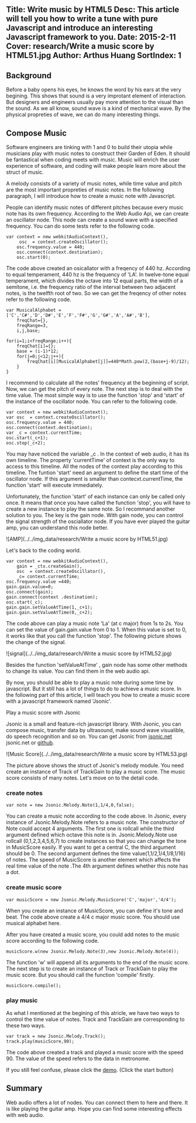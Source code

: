 Title: Write music by HTML5
Desc: This article will tell you how to write a tune with pure Javascript and introduce an interesting Javascript framework to you.
Date: 2015-2-11
Cover: research/Write a music score by HTML51.jpg
Author: Arthus Huang
SortIndex: 1
---

## Background

Before a baby opens his eyes, he knows the word by his ears at the very begining. This shows that sound is a very improtant element of interaction. But designers and engineers usually pay more attention to the visual than the sound. As we all know, sound wave is a kind of mechanical wave. By the physical propreties of wave, we can do many interesting things.

## Compose Music

Software engineers are tinking with 1 and 0 to build their utopia while musicians play with music notes to construct their Garden of Eden. It should be fantastical when coding meets with music. Music will enrich the user experience of software, and coding will make people learn more about the struct of music.

A melody consists of a variety of music notes, while time value and pitch are the most important propreties of music notes. In the following paragraph, I will introduce how to create a music note with Javascript.

People can identify music notes of different pitches because every music note has its own frequency. According to the  Web Audio Api, we can create an oscillator node. This node can create a sound wave with a specified frequency. You can do some tests refer to the following code.

```
var context = new webkitAudioContext(),
     osc  = context.createOscillator();
	osc.frequency.value = 440;
	osc.connect(context.destination);
	osc.start(0);
```

The code above created an osicallator with a freqency of 440 hz.  According to equal temperament, 440 hz is the frequency of 'LA'. In twelve-tone equal temperament, which divides the octave into 12 equal parts, the width of a semitone, i.e. the frequency ratio of the interval between two adjacent notes, is the twelfth root of two. So we can get the freqency of other notes refer to the following code.

```
var MusicalAlphabet = ['C','C#','D','D#','E','F','F#','G','G#','A','A#','B'],
    freqChat={},
    freqRange=3,
    i,j,base;

for(i=1;i<freqRange;i++){
    freqChat[i]={};
    base = (i-1)*12;
    for(j=0;j<12;j++){
        freqChat[i][MusicalAlphabet[j]]=440*Math.pow(2,(base+j-9)/12);
    }
}
```

I recommend to calculate all the notes' frequency at the beginning of script.  Now, we can get the pitch of every note. The next step is to deal with the time value. The most simple way is to use the function 'stop' and 'start' of the instance of the oscillator node. You can refer to the following code.

```
var context = new webkitAudioContext();
var osc  = context.createOscillator();
osc.frequency.value = 440;
osc.connect(context.destination);
var _c = context.currentTime;
osc.start(_c+1);
osc.stop(_c+2);
```

You may have noticed the variable _c . In the context of web audio, it has its own timeline. The property 'currentTime' of context is the only way to access to this timeline. All the nodes of the context play according to this timeline. The funtion 'start' need an argument to define the start time of the oscillator node. If this argument is smaller than contecxt.currentTime, the function 'start' will execute immediately.  

Unfortunately, the function 'start' of each instance can only be called only once.  It means that once you have called the function 'stop', you will have to create a new instance to play the same note. So I recommand another solution to you. The key is the gain node. With gain node, you can control the signal strength of the osciallator node. If you have ever played the guitar amp, you can understand this node better.

![AMP](../../img_data/research/Write a music score by HTML51.jpg)

Let's back to the coding world.

```
var context = new webkitAudioContext(),
    gain = _ctx.createGain(),
    osc  = context.createOscillator(),
    _c= context.currentTime;
osc.frequency.value =440; 
gain.gain.value=0;
osc.connect(gain); 
gain.connect(context .destination); 
osc.start(_c);
gain.gain.setValueAtTime(1,_c+1);
gain.gain.setValueAtTime(0,_c+2);
```

The code above can play a music note 'La' (at c major) from 1s to 2s. You can set the value of gain.gain.value from 0 to 1. When this value is set to 0, it works like that you call the function 'stop'. The following picture shows the change of the signal.

![signal](../../img_data/research/Write a music score by HTML52.jpg)

Besides the function 'setValueAtTime' , gain node has some other methods to change its value. You can find them in the web audio api.

By now, you should be able to play a music note during some time by javascript. But it still has a lot of things to do to achieve a music score. In the following part of this article, I will teach you how to create a music score with a javascript framework named 'Jsonic'.

Play a music score with Jsonic

Jsonic is a small and feature-rich javascript library. With Jsonic, you can compose music, transfer data by ultrasound, make sound wave visualible, do speech recognition and so on. You can get Jsonic from [jsonic.net](https://jsonic.net) jsonic.net or [github](https://github.com/ArthusLiang/jsonic).

![Music Score](../../img_data/research/Write a music score by HTML53.jpg)

The picture above shows the struct of Jsonic's melody module. You need create an instance of Track of TrackGain to play a music score. The music score consists of many notes. Let's move on to the detail code.

### create notes

```
var note = new Jsonic.Melody.Note(1,1/4,0,false);
```

You can create a music note according to the code above. In Jsonic, every instance of Jsonic.Melody.Note refers to a music note. The constructor of Note could accept 4 arguments. The first one is rollcall while the third argument defined which octave this note is in. Jsonic.Melody.Note use rollcall (0,1,2,3,4,5,6,7) to create instances so that you can change the tone in MusicScore easily. If you want to get a central C, the third argument should be 0. The second argument defines the time value(1,1/2,1/4,1/8,1/16) of notes. The speed of MusicScore is another element which affects the real time value of the note .The 4th argument  defines whether this note has a dot.

### create music score

```
var musicScore = new Jsonic.Melody.MusicScore('C','major','4/4');
```

When you create an instance of MusicScore, you can define it's tone and beat. The code above create a 4/4 c major music score. You should use musical alphabet here.

After you have created a music score, you could add notes to the music score according to the following code.

```
musicScore.w(new Jsonic.Melody.Note(3),new Jsonic.Melody.Note(4));
```

The function 'w' will append all its arguments to the end of the music score. The next step is to create an instance of Track or TrackGain to play the music score. But you should call the function 'compile' firstly.

```
musicScore.compile();
```

### play music

As what I mentioned at the begining of this atricle, we have two ways to control the time value of notes. Track and TrackGain are corresponding to these two ways.

```
var track = new Jsonic.Melody.Track();
track.play(musicScore,90);
```

The code above created a track and played a music score with the speed 90. The value of the speed refers to the data in metronome.

If you still feel confuse, please click the [demo](http://jsonic.net/demo/index.html). (Click the start button)

## Summary

Web audio offers a lot of nodes. You can connect them to here and there. It is like playing the guitar amp. Hope you can find some interesting effects with web audio.